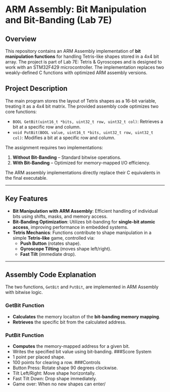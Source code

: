 # **ARM Assembly: Bit Manipulation and Bit-Banding (Lab 7E)**

## **Overview**
This repository contains an ARM Assembly implementation of **bit manipulation functions** for handling Tetris-like shapes stored in a 4x4 bit array. The project is part of Lab 7E: Tetris & Gyroscopes and is designed to work with an STM32F429 microcontroller. The implementation replaces two weakly-defined C functions with optimized ARM assembly versions.

## **Project Description**
The main program stores the layout of Tetris shapes as a 16-bit variable, treating it as a 4x4 bit matrix. The provided assembly code optimizes two core functions:

- `BOOL GetBit(uint16_t *bits, uint32_t row, uint32_t col)`: Retrieves a bit at a specific row and column.
- `void PutBit(BOOL value, uint16_t *bits, uint32_t row, uint32_t col)`: Modifies a bit at a specific row and column.

The assignment requires two implementations:
1. **Without Bit-Banding** – Standard bitwise operations.
2. **With Bit-Banding** – Optimized for memory-mapped I/O efficiency.

The ARM assembly implementations directly replace their C equivalents in the final executable.

---

## **Key Features**
- **Bit Manipulation with ARM Assembly**: Efficient handling of individual bits using shifts, masks, and memory access.
- **Bit-Banding Optimization**: Utilizes bit-banding for **single-bit atomic access**, improving performance in embedded systems.
- **Tetris Mechanics**: Functions contribute to shape manipulation in a simple **Tetris-like** game, controlled via:
  - **Push Button** (rotates shape).
  - **Gyroscope Tilting** (moves shape left/right).
  - **Fast Tilt** (immediate drop).

---

## **Assembly Code Explanation**
The two functions, `GetBit` and `PutBit`, are implemented in ARM Assembly with bitwise logic.

### **GetBit Function**
- **Calculates** the memory locaiton of the **bit-banding memory mapping**.
- **Retrieves** the specific bit from the calculated address.

### **PutBit Function**
- **Computes** the memory-mapped address for a given bit.
- Writes the specified bit value using bit-banding.
###Score System
- 1 point per placed shape.
- 100 points for clearing a row.
###Controls
- Button Press: Rotate shape 90 degrees clockwise.
- Tilt Left/Right: Move shape horizontally.
- Fast Tilt Down: Drop shape immediately.
- Game over: When no new shapes can enter/
